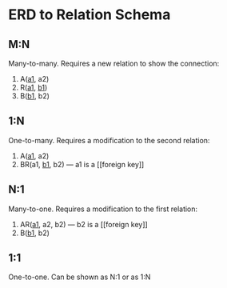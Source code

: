 # ERD to Relation Schema
## M:N
Many-to-many. Requires a new relation to show the connection:
1. A(<u>a1</u>, a2)
2. R(<u>a1</u>, <u>b1</u>)
3. B(<u>b1</u>, b2)
## 1:N
One-to-many. Requires a modification to the second relation:
1. A(<u>a1</u>, a2)
2. BR(a1, <u>b1</u>, b2) — a1 is a [[foreign key]]
## N:1
Many-to-one. Requires a modification to the first relation:
1. AR(<u>a1</u>, a2, b2) — b2 is a [[foreign key]]
2. B(<u>b1</u>, b2)
## 1:1
One-to-one. Can be shown as N:1 or as 1:N